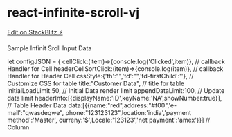# react-infinite-scroll-vj

[Edit on StackBlitz ⚡️](https://stackblitz.com/edit/react-infinite-scroll-vj)


Sample Infinit Sroll Input Data

let configJSON = {
   cellClick:(item)=>{console.log('Clicked',item)},   // callback Handler for Cell
   headerCellSortClick:(item)=>{console.log(item)},   // callback Handler for Header Cell
   cssStyle:{'th':"",'td':"",'td-firstChild':''},     // Customize CSS for table
   title:"Customer Data",                             // title for table
   initialLoadLimit:50,                               // Initial Data render limit
   appendDataLimit:100,                               // Update data limit
   headerInfo:[{displayName:'ID',keyName:'NA',showNumber:true}],       // Table Header Data
   data:[{{name:"red",address:"#f00",'e-mail':"qwasdeqwe",
  phone:"123123123",location:'india','payment method':'Master',
  curreny:'$',Locale:'123123','net payment':'amex'}}]                // Column
